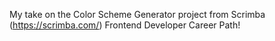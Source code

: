 My take on the Color Scheme Generator project from Scrimba (https://scrimba.com/) Frontend Developer Career Path!
